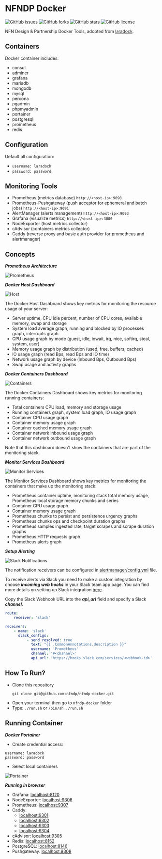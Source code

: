 # NFNDP Docker

[![GitHub issues](https://img.shields.io/github/issues/nfndp/nfndp-docker.svg)](https://github.com/nfndp/nfndp-docker/issues) [![GitHub forks](https://img.shields.io/github/forks/nfndp/nfndp-docker.svg)](https://github.com/nfndp/nfndp-docker/network) [![GitHub stars](https://img.shields.io/github/stars/nfndp/nfndp-docker.svg)](https://github.com/nfndp/nfndp-docker/stargazers) [![GitHub license](https://img.shields.io/badge/license-MIT-blue.svg)](https://raw.githubusercontent.com/nfndp/nfndp-docker/master/LICENSE)

NFN Design & Partnership Docker Tools, adopted from [laradock][].

## Containers
Docker container includes:
* consul
* adminer
* grafana
* mariadb
* mongodb
* mysql
* percona
* pgadmin
* phpmyadmin
* portainer
* postgresql
* prometheus
* redis

## Configuration
Default all configuration:
* `username: laradock`
* `password: password`

## Monitoring Tools
* Prometheus (metrics database) `http://<host-ip>:9090`
* Prometheus-Pushgateway (push acceptor for ephemeral and batch jobs) `http://<host-ip>:9091`
* AlertManager (alerts management) `http://<host-ip>:9093`
* Grafana (visualize metrics) `http://<host-ip>:3000`
* NodeExporter (host metrics collector)
* cAdvisor (containers metrics collector)
* Caddy (reverse proxy and basic auth provider for prometheus and alertmanager)

## Concepts
***Prometheus Architecture***

![Prometheus][]

***Docker Host Dashboard***

![Host][]

The Docker Host Dashboard shows key metrics for monitoring the resource usage of your server:

* Server uptime, CPU idle percent, number of CPU cores, available memory, swap and storage
* System load average graph, running and blocked by IO processes graph, interrupts graph
* CPU usage graph by mode (guest, idle, iowait, irq, nice, softirq, steal, system, user)
* Memory usage graph by distribution (used, free, buffers, cached)
* IO usage graph (read Bps, read Bps and IO time)
* Network usage graph by device (inbound Bps, Outbound Bps)
* Swap usage and activity graphs

***Docker Containers Dashboard***

![Containers][]

The Docker Containers Dashboard shows key metrics for monitoring running containers:

* Total containers CPU load, memory and storage usage
* Running containers graph, system load graph, IO usage graph
* Container CPU usage graph
* Container memory usage graph
* Container cached memory usage graph
* Container network inbound usage graph
* Container network outbound usage graph

Note that this dashboard doesn't show the containers that are part of the monitoring stack.

***Monitor Services Dashboard***

![Monitor Services][]

The Monitor Services Dashboard shows key metrics for monitoring the containers that make up the monitoring stack:

* Prometheus container uptime, monitoring stack total memory usage, Prometheus local storage memory chunks and series
* Container CPU usage graph
* Container memory usage graph
* Prometheus chunks to persist and persistence urgency graphs
* Prometheus chunks ops and checkpoint duration graphs
* Prometheus samples ingested rate, target scrapes and scrape duration graphs
* Prometheus HTTP requests graph
* Prometheus alerts graph

***Setup Alerting***

![Slack Notifications][]

The notification receivers can be configured in [alertmanager/config.yml][] file.

To receive alerts via Slack you need to make a custom integration by choose ***incoming web hooks*** in your Slack team app page.
You can find more details on setting up Slack integration [here][].

Copy the Slack Webhook URL into the ***api_url*** field and specify a Slack ***channel***.

```yaml
route:
    receiver: 'slack'

receivers:
    - name: 'slack'
      slack_configs:
          - send_resolved: true
            text: "{{ .CommonAnnotations.description }}"
            username: 'Prometheus'
            channel: '#<channel>'
            api_url: 'https://hooks.slack.com/services/<webhook-id>'
```

## How To Run?
* Clone this repository
  ```
  git clone git@github.com:nfndp/nfndp-docker.git
  ```
* Open your terminal then go to `nfndp-docker` folder
* Type: `./run.sh` or `/bin/sh ./run.sh`

## Running Container

***Docker Portainer***

* Create credential access:
```
username: laradock
password: password
```
* Select local containers

![Portainer][]

***Running in browser***
* Grafana: [localhost:8120](http://localhost:8120)
* NodeExporter: [localhost:9306](http://localhost:9306)
* Prometheus: [localhost:9307](http://localhost:9307)
* Caddy:
  - [localhost:9301](http://localhost:9301)
  - [localhost:9302](http://localhost:9302)
  - [localhost:9303](http://localhost:9303)
  - [localhost:9304](http://localhost:9304)
* cAdvisor: [localhost:9305](http://localhost:9305)
* Redis: [localhost:8152](http://localhost:8152)
* PostgreSQL: [localhost:8146](http://localhost:8146)
* Pushgateway: [localhost:9308](http://localhost:9308)

[laradock]:https://github.com/laradock/laradock
[Prometheus]:https://camo.githubusercontent.com/7cc17b981938e40974542fbfa9c34172fd92eccd/68747470733a2f2f63646e2e7261776769742e636f6d2f70726f6d6574686575732f70726f6d6574686575732f633334323537643036396336333036383564613335626365663038343633326666643564363230392f646f63756d656e746174696f6e2f696d616765732f6172636869746563747572652e737667
[Host]:https://raw.githubusercontent.com/nfndp/nfndp-docker/master/docs/grafana_docker_host.png
[Containers]:https://raw.githubusercontent.com/nfndp/nfndp-docker/master/docs/grafana_docker_containers.png
[Monitor Services]:https://raw.githubusercontent.com/nfndp/nfndp-docker/master/docs/grafana_prometheus.png
[Slack Notifications]:https://raw.githubusercontent.com/nfndp/nfndp-docker/master/docs/slack_notifications.png
[alertmanager/config.yml]:https://raw.githubusercontent.com/nfndp/nfndp-docker/master/config/alertmanager/config.yml
[here]:http://www.robustperception.io/using-slack-with-the-alertmanager/
[Portainer]:https://raw.githubusercontent.com/nfndp/nfndp-docker/master/docs/portainer.png